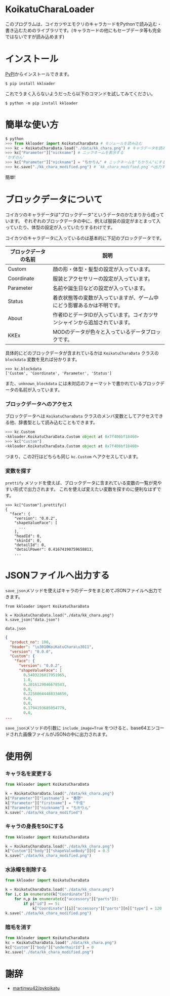 # KoikatuCharaLoader
このプログラムは、コイカツやエモクリのキャラカードをPythonで読み込む・書き込むためのライブラリです。(キャラカードの他にもセーブデータ等も完全ではないですが読み込めます)

# インストール
[PyPI](https://pypi.org/project/kkloader/)からインストールできます。
```
$ pip install kkloader
```
これでうまく入らないようだったら以下のコマンドを試してみてください。
```
$ python -m pip install kkloader
```

# 簡単な使い方
```python
$ python
>>> from kkloader import KoikatuCharaData # モジュールを読み込む
>>> kc = KoikatuCharaData.load("./data/kk_chara.png") # キャラデータを読み込む
>>> kc["Parameter"]["nickname"] # ニックネームを表示する
'かずのん'
>>> kc["Parameter"]["nickname"] = "ちかりん" # ニックネームを"ちかりん"にする
>>> kc.save("./kk_chara_modified.png") # `kk_chara_modified.png`へ出力する
```
簡単!

# ブロックデータについて

コイカツのキャラデータは"ブロックデータ"というデータのかたまりから成っています。
ぞれぞれのブロックデータの中に、例えば服装の設定がまとまって入っていたり、体型の設定が入っていたりするわけです。

コイカツのキャラデータに入っているのは基本的に下記のブロックデータです。

| ブロックデータの名前 | 説明                                                         |
| -------------------- | ------------------------------------------------------------ |
| Custom               | 顔の形・体型・髪型の設定が入っています。                     |
| Coordinate           | 服装とアクセサリーの設定が入っています。                     |
| Parameter            | 名前や誕生日などの設定が入っています。                       |
| Status               | 着衣状態等の変数が入っていますが、ゲーム中にどう影響あるかは不明です。 |
| About                | 作者IDとデータIDが入っています。コイカツサンシャインから追加されています。 |
| KKEx                 | MODのデータが色々と入っているデータブロックです。            |


具体的にどのブロックデータが含まれているかは `KoikatuCharaData` クラスの `blockdata` 変数を見れば分かります。
```
>>> kc.blockdata
['Custom', 'Coordinate', 'Parameter', 'Status']
```
また、`unknown_blockdata` には未対応のフォーマットで書かれているブロックデータの名前が入っています。

### ブロックデータへのアクセス

ブロックデータへは `KoikatuCharaData` クラスのメンバ変数としてアクセスできる他、辞書型として読み込むこともできます。
```python
>>> kc.Custom
<kkloader.KoikatuCharaData.Custom object at 0x7f406bf18460>
>>> kc["Custom"]
<kkloader.KoikatuCharaData.Custom object at 0x7f406bf18460>
```
つまり、この2行はどちらも同じ `kc.Custom` へアクセスしています。

### 変数を探す

`prettify` メソッドを使えば、ブロックデータに含まれている変数の一覧が見やすい形式で出力されます。
これを使えば変えたい変数を探すのに便利なはずです。
```
>>> kc["Custom"].prettify()
{
  "face": {
    "version": "0.0.2",
    "shapeValueFace": [
      ...
    ],
    "headId": 0,
    "skinId": 0,
    "detailId": 0,
    "detailPower": 0.41674190759658813,
    ...
```

# JSONファイルへ出力する
`save_json`メソッドを使えばキャラのデータをまとめてJSONファイルへ出力できます。
```
from kkloader import KoikatuCharaData

k = KoikatuCharaData.load("./data/kk_chara.png")
k.save_json("data.json") 
```

`data.json`
```data.json
{
  "product_no": 100,
  "header": "\u3010KoiKatuChara\u3011",
  "version": "0.0.0",
  "Custom": {
    "face": {
      "version": "0.0.2",
      "shapeValueFace": [
        0.5403226017951965,
        1.0,
        0.2016129046678543,
        0.0,
        0.22580644488334656,
        0.0,
        0.0,
        0.1794193685054779,
        0.0,
...
```
`save_json`メソッドの引数に `include_image=True` をつけると、base64エンコードされた画像ファイルがJSONの中に出力されます。

# 使用例

### キャラ名を変更する
```python
from kkloader import KoikatuCharaData

k = KoikatuCharaData.load("./data/kk_chara.png")
k["Parameter"]["lastname"] = "春野"
k["Parameter"]["firstname"] = "千佳"
k["Parameter"]["nickname"] = "ちかりん"
k.save("./data/kk_chara_modified")
```

### キャラの身長を50にする
```python
from kkloader import KoikatuCharaData

k = KoikatuCharaData.load("./data/kk_chara.png")
k["Custom"]["body"]["shapeValueBody"][0] = 0.5
k.save("./data/kk_chara_modified.png")  
```

### 水泳帽を削除する
```python
from kkloader import KoikatuCharaData

k = KoikatuCharaData.load("./data/kk_chara.png")
for i,c in enumerate(k["Coordinate"]):
    for n,p in enumerate(c["accessory"]["parts"]):
        if p["id"] == 5:
            k["Coordinate"][i]["accessory"]["parts"][n]["type"] = 120
k.save("./data/kk_chara_modified.png")  
```

### 陰毛を消す
```python
from kkloader import KoikatuCharaData
kc = KoikatuCharaData.load("./data/kk_chara.png")
kc["Custom"]["body"]["underhairId"] = 0
kc.save("./data/kk_chara_modified.png")
```

# 謝辞
- [martinwu42/pykoikatu](https://github.com/martinwu42/pykoikatu)